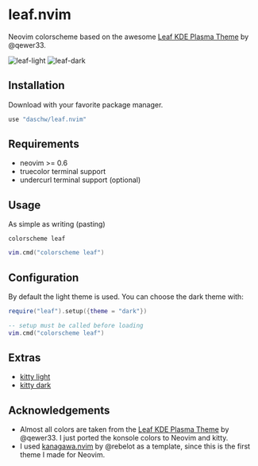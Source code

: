 # leaf.nvim

Neovim colorscheme based on the awesome [Leaf KDE Plasma Theme](https://github.com/qewer33/leaf-kde) by @qewer33.

![leaf-light](assets/screenshot_light)
![leaf-dark](screenshot_dark)

## Installation

Download with your favorite package manager.

```lua
use "daschw/leaf.nvim"
```

## Requirements

- neovim >= 0.6
- truecolor terminal support
- undercurl terminal support (optional)

## Usage

As simple as writing (pasting)

```vim
colorscheme leaf
```

```lua
vim.cmd("colorscheme leaf")
```

## Configuration

By default the light theme is used. You can choose the dark theme with:

```lua
require("leaf").setup({theme = "dark"})

-- setup must be called before loading
vim.cmd("colorscheme leaf")
```

## Extras

* [kitty light](extras/kitty_leaf_light.conf)
* [kitty dark](extras/kitty_leaf_dark.conf)

## Acknowledgements

- Almost all colors are taken from the [Leaf KDE Plasma Theme](https://github.com/qewer33/leaf-kde) by @qewer33. I just ported the konsole colors to Neovim and kitty.
- I used [kanagawa.nvim](https://github.com/rebelot/kanagawa.nvim) by @rebelot as a template, since this is the first theme I made for Neovim.
